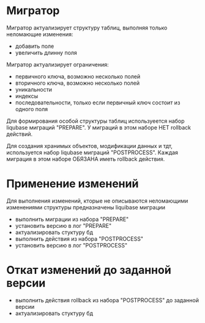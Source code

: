 Мигратор
=======================

Мигратор актуализирует структуру таблиц, выполняя только неломающие изменения:

* добавить поле
* увеличить длинну поля

Мигратор актуализирует ограничения:

* первичного ключа, возможно несколько полей
* вторичного ключа, возможно несколько полей
* уникальности
* индексы
* последовательности,  только если первичный ключ состоит из одного поля

Для формирования особой структуры таблиц используеется набор liqubase миграций "PREPARE".
У миграций в этом наборе НЕТ rollback действий.

Для создания хранимых объектов, модификации данных и тдт, используется набор liqubase миграций "POSTPROCESS".
Каждая миграция в этом наборе ОБЯЗАНА иметь rollback действия.

Применение изменений
=======================
Для выполнения изменений, кторые не описываются неломающими изменениями структуры предназначены liquibase миграции

* выполнить миграции из набора "PREPARE"
* установить версию в лог "PREPARE"
* актуализировать стуктуру бд
* выполнить действия из набора "POSTPROCESS"
* установить версию в лог "POSTPROCESS"

Откат изменений до заданной версии
=======================

* выполнить действия rollback из набора "POSTPROCESS" до заданной версии
* актуализировать стуктуру бд
